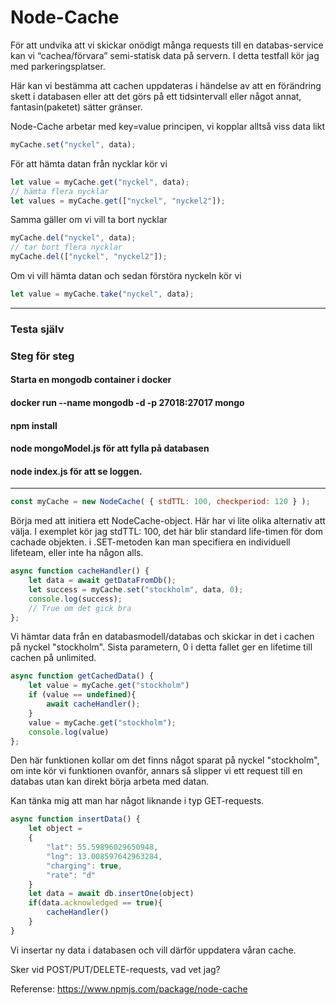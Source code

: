 # Node-Cache

För att undvika att vi skickar onödigt många requests till en databas-service kan vi “cachea/förvara” semi-statisk data på servern. I detta testfall kör jag med parkeringsplatser.

Här kan vi bestämma att cachen uppdateras i händelse av att en förändring skett i databasen eller att det görs på ett tidsintervall eller något annat, fantasin(paketet) sätter gränser.


Node-Cache arbetar med key=value principen, vi kopplar alltså viss data likt

```javascript
myCache.set("nyckel", data);
```
För att hämta datan från nycklar kör vi

```javascript
let value = myCache.get("nyckel", data);
// hämta flera nycklar
let values = myCache.get(["nyckel", "nyckel2"]);
```
Samma gäller om vi vill ta bort nycklar
```javascript
myCache.del("nyckel", data);
// tar bort flera nycklar
myCache.del(["nyckel", "nyckel2"]);
```
Om vi vill hämta datan och sedan förstöra nyckeln kör vi

```javascript
let value = myCache.take("nyckel", data);
```

---

### Testa själv

### Steg för steg

#### Starta en mongodb container i docker
#### docker run --name mongodb -d -p 27018:27017 mongo
#### npm install
#### node mongoModel.js för att fylla på databasen
#### node index.js för att se loggen.

---

```javascript
const myCache = new NodeCache( { stdTTL: 100, checkperiod: 120 } );
```

Börja med att initiera ett NodeCache-object.
Här har vi lite olika alternativ att välja.
I exemplet kör jag stdTTL: 100, det här blir standard life-timen för dom cachade objekten.
i .SET-metoden kan man specifiera en individuell lifeteam, eller inte ha någon alls.


```javascript
async function cacheHandler() {
    let data = await getDataFromDb();
    let success = myCache.set("stockholm", data, 0);
    console.log(success);
    // True om det gick bra
};
```
Vi hämtar data från en databasmodell/databas och skickar in det i cachen på nyckel "stockholm".
Sista parametern, 0 i detta fallet ger en lifetime till cachen på unlimited.

```javascript
async function getCachedData() {
    let value = myCache.get("stockholm")
    if (value == undefined){
        await cacheHandler();
    }
    value = myCache.get("stockholm");
    console.log(value)
};
```

Den här funktionen kollar om det finns något sparat på nyckel "stockholm",
om inte kör vi funktionen ovanför, annars så slipper vi ett request till en databas utan
kan direkt börja arbeta med datan.

Kan tänka mig att man har något liknande i typ GET-requests.

```javascript
async function insertData() {
    let object =
    {
        "lat": 55.59896029650948,
        "lng": 13.008597642963284,
        "charging": true,
        "rate": "d"
    }
    let data = await db.insertOne(object)
    if(data.acknowledged == true){
        cacheHandler()
    }
}

```


Vi insertar ny data i databasen och vill därför uppdatera våran cache.

Sker vid POST/PUT/DELETE-requests, vad vet jag?


Referense: https://www.npmjs.com/package/node-cache
